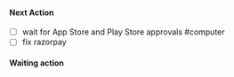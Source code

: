 #### Next Action
- [ ] wait for App Store and Play Store approvals #computer
- [ ] fix razorpay 
#### Waiting action
